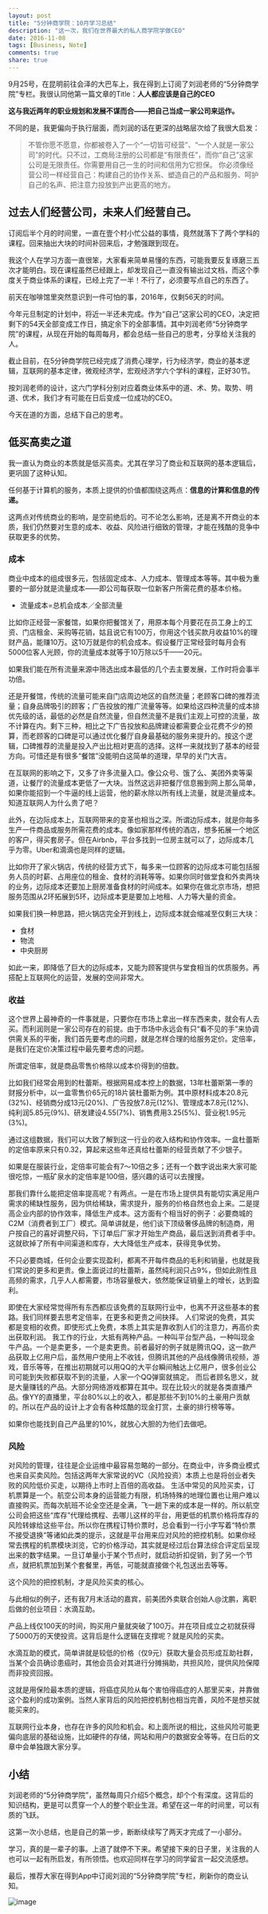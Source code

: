 ```yaml
---
layout: post
title: "5分钟商学院：10月学习总结"
description: "这一次，我们在世界最大的私人商学院学做CEO"
date: 2016-11-08
tags: [Business, Note]
comments: true
share: true
---
```


9月25号，在昆明前往会泽的大巴车上，我在得到上订阅了刘润老师的“5分钟商学院”专栏。我很认同他第一篇文章的Title：**人人都应该是自己的CEO**

**这与我近两年的职业规划和发展不谋而合——把自己当成一家公司来运作。**

不同的是，我更偏向于执行层面，而刘润的话在更深的战略层次给了我很大启发：

> 不管你愿不愿意，你都被卷入了一个“一切皆可经营”、“一个人就是一家公司”的时代。只不过，工商局注册的公司都是“有限责任”，而你“自己”这家公司是无限责任。你需要用自己一生的时间和信用为它担保。
> 你必须像经营公司一样经营自己：构建自己的协作关系、塑造自己的产品和服务、呵护自己的名声、把注意力投放到产出更高的地方。


## 过去人们经营公司，未来人们经营自己。

订阅后半个月的时间里，一直在壹个村小忙公益的事情，竟然就落下了两个学科的课程。回来抽出大块的时间补回来后，才勉强跟到现在。

我这个人在学习方面一直很笨，大家看来简单易懂的东西，可能我要反复琢磨三五次才能明白。现在课程虽然已经跟上，却发现自己一直没有输出过文档，而这个季度关于商业体系的课程，已经上完了一半！不行了，必须要写点自己的东西了。

前天在咖啡馆里突然意识到一件可怕的事，2016年，仅剩56天的时间。

今年元旦制定的计划中，将近一半还未完成。作为“自己”这家公司的CEO，决定把剩下的54天全部变成工作日，搞定余下的全部事情。其中刘润老师“5分钟商学院”的课程，从现在开始的每周每月，都会总结一些自己的思考，分享给关注我的人。

截止目前，在5分钟商学院已经完成了消费心理学，行为经济学，商业的基本逻辑，互联网的基本定律，微观经济学，宏观经济学六个学科的课程，正好30节。

按刘润老师的设计，这六门学科分别对应着商业体系中的道、术、势。取势、明道、优术，我们才有可能在日后变成一位成功的CEO。

今天在道的方面，总结下自己的思考。


## 低买高卖之道

我一直认为商业的本质就是低买高卖。尤其在学习了商业和互联网的基本逻辑后，更巩固了这种认知。

任何基于计算机的服务，本质上提供的价值都围绕这两点：**信息的计算和信息的传递。**

这两点对传统商业的影响，是空前绝后的。可不论怎么影响，还是离不开商业的本质，我们仍然要对生意的成本、收益、风险进行细致的管理，才能在残酷的竞争中获取更多的优势。


### 成本

商业中成本的组成很多元，包括固定成本、人力成本、管理成本等等。其中极为重要的一部分就是流量成本——即公司每获取一位新客户所需花费的基本价格。

* 流量成本=总机会成本／全部流量

比如你正经营一家餐馆，如果你把餐馆关了，用原本每个月要花在员工身上的工资、门店租金、采购等花销，姑且说它有100万，你用这个钱买款月收益10%的理财产品，能赚10万。这10万就是你的机会成本。假设餐厅正常经营时每月会有5000位客人光顾，你的流量成本就等于10万除以5千——20元。

如果我们能在所有流量来源中筛选出成本最低的几个去主要发展，工作时将会事半功倍。

还是开餐馆，传统的流量可能来自门店周边地区的自然流量；老顾客口碑的推荐流量；自身品牌吸引的顾客；广告投放的推广流量等等。如果给这四种流量的成本排优先级的话，最低的必然是自然流量，但自然流量不是我们主观上可控的流量，故不计算在内。剩下三种，相比之下广告投放和品牌建设都需要企业花费不少的预算，而老顾客的口碑是可以通过优化餐厅自身最基础的服务来提升的。按这个逻辑，口碑推荐的流量是投入产出比相对更高的选择。这样一来就找到了基本的经营方向。可惜还是有很多“餐馆”没能明白这简单的道理，早早的关门大吉。

在互联网的影响之下，又多了许多流量入口。像公众号、饿了么、美团外卖等渠道，让餐厅的流量成本更低了一大块。当然这远非把餐厅信息搬到网上那么简单，如果你能招到一个牛逼的线上运营，他的薪水除以所有线上流量，就是流量成本。知道互联网人为什么贵了吧？

此外，在边际成本上，互联网带来的变革也相当之深。所谓边际成本，就是你每多生产一件商品或服务所需花费的成本。像如家那样传统的酒店，想多拓展一个地区的客户，得买套房子。但在Airbnb，平台多找到一位房主就可以了，边际成本几乎为零。Uber和滴滴也是同样的逻辑。

比如你开了家火锅店，传统的经营方式下，每多来一位顾客的边际成本可能包括服务人员的时薪、占用座位的租金、食材的消耗等等。如果你同时做堂食和外卖两块的业务，边际成本还要加上厨房准备食材的时间成本。如果你在做北京市场，想把服务范围从2环拓展到5环，边际成本更是要加上地租、人力等大量的资金。

如果我们换一种思路，把火锅店完全开到线上，边际成本就会缩减至仅剩三大块：

* 食材
* 物流
* 中央厨房

如此一来，即降低了巨大的边际成本，又能为顾客提供与堂食相当的优质服务。再搭配上互联网化的运营，发展的空间非常大。


### 收益

这个世界上最神奇的一件事就是，只要你在市场上拿出一样东西来卖，就会有人去买。而利润则是一家公司存在的前提。由于市场中永远会有只“看不见的手”来协调供需关系的平衡，我们首先要考虑的问题，就是怎样合理的给服务定价。定倍率，是我们在定价决策过程中最先要考虑的问题。

所谓定倍率，就是商品零售价格除以成本价得到的倍数。

比如我们经常会用到的杜蕾斯。根据网易成本控上的数据，13年杜蕾斯第一季的财报分析中，以一盒零售价65元的18片装杜蕾斯为例。其中原材料成本20.8元(32%)、经销商分成13元(20%)、广告投放7.8元(12%)、管理成本7.8元(12%)、纯利润5.85元(9%)、研发建设4.55(7%)、销售费用3.25(5%)、营业税1.95元(3%)。

通过这组数据，我们可以大致了解到这一行业的收入结构和协作效率。一盒杜蕾斯的定倍率原来只有0.32，算起来这些年还真给杜蕾斯的经营贡献了不少银子。

如果是在服装行业，定倍率可能会有7～10倍之多；还有一个数字说出来大家可能很吃惊，一瓶矿泉水的定倍率是100倍，感兴趣的话可以去搜搜。

那我们靠什么能把定倍率提高呢？有两点。一是在市场上提供具有能切实满足用户需求的稀缺性服务，因为供给稀缺，需求提升，服务的价格自然也会上来。二是提高企业内部的协作效率，降低生产成本。这方面有个相当好的例子：必要商城的C2M（消费者到工厂）模式。简单讲就是，他们谈下顶级奢侈品牌的制造商，用户按自己的喜好调整尺码，下订单后厂家才开始生产商品，最后送到消费者手中。这就砍掉了所有中间渠道和库存，大大降低生产成本，获得竞争优势。

不只必要商城，任何企业要实现盈利，都离不开每件商品的毛利和销量，也就是我们常说的更多和更贵。像上面说过的杜蕾斯，虽然纯利润只占9%，但如此刚性且高频的需求，几乎人人都需要，市场容量极大，依然能保证销量上的增长，达到盈利。

即使在大家经常觉得所有东西都应该免费的互联网行业中，也离不开这些基本的套路。我们同样要去思考定倍率，在更多和更贵之间抉择。
人们常说的免费，其实都是变相的收费。即使形式上免费，本质上其实是靠收割人们的注意力，再高价卖出获取利润。
我工作的行业，大抵有两种产品。一种叫平台型产品，一种叫现金牛产品。一个是卖更多，一个是卖更贵。前者最好的例子就是腾讯QQ，这一款产品获取上亿用户后，虽然用户使用上不收钱，但腾讯其他的产品线像腾讯视频，游戏，音乐等等，在推出初期就可以用QQ的大平台瞬间触达上亿用户，很多创业公司可能到失败都获取不到的流量，人家一个QQ弹窗就搞定。
而后者顾名思义，就是大量赚钱的产品。大部分网络游戏都算在其中。现在比较火的就是各类直播产品。像YY的直播里，平台80%以上的收入，都是那些不到10%的土豪用户贡献的。所以在产品的设计上才会有各种炫酷的现金打赏，土豪的排行榜等等。

如果你也能找到自己产品里的10%，就放心大胆的为他们去做吧。


### 风险

对风险的管理，往往是企业运维中最容易忽略的一部分。在商业中，许多商业模式也来自买卖风险。包括这两年大家常说的VC（风险投资）本质上也是将创业者失败的风险低价买走，以期待上市时上百倍的高收益。
生活中常见的风险买卖，订机票算是一个。航空公司本身的运营能力有限，机场特殊的地理位置也让用户难以直接购买。而每次航班不论全空还是全满，飞一趟下来的成本是一样的。所以航空公司会把这些“库存”代理给携程、去哪儿这样的平台，用更低的机票价格将库存的风险转嫁给这些平台。所以你在携程订特价票时，总会看到一行小字写着“特价票不接受退换”等诸如此类的提示，这就是平台用来应对风险的把控机制。如果你经常去携程的机票模块浏览，它的价格浮动，其实就是经过后台算法综合评定后呈现出来的数字结果。一旦订单量小于某个节点时，就启动折扣促销，到了另一个节点，就把机票加到某个套餐里，再低，可能就直接做个礼包送出去等等。

这个风险的把控机制，才是风险买卖的核心。

与此相似的例子，还有我7月末活动的嘉宾，前美团外卖联合创始人@沈鹏，离职后做的创业项目：水滴互助。

产品上线仅100天的时间，购买用户量就突破了100万。并在项目成立之初就获得了5000万的天使投资。这背后是什么逻辑在支撑呢？就是风险的买卖。

水滴互助的模式，简单讲就是较低的价格（仅9元）获取大量会员形成互助社群，当某个会员确诊患癌时，其他会员会对其进行分摊捐助，共担风险，提供风险保障而非投资回报。

这就是用保险最本质的逻辑，将癌症风险从每个害怕得癌症的人那里买来，并靠做这个盈利的成功案例。当然人家背后的风险把控机制也相当完善，风险不是想买就能买来的。

互联网行业本身，也存在许多的风险和机会。和上面所说的相比，这些风险可能更偏向底层的基础设施，比如硬件的存储，网站和用户的数据安全等等。在日后的文章中会单独跟大家分享。


## 小结

刘润老师的“5分钟商学院”，虽然每周只介绍5个概念，却个个有深度。这背后的知识结构，更是可以贯穿一个人的整个职业生涯。希望在这一年的时间里，可以有质的飞跃。

这第一次小总结，也是自己的第一步，断断续续写了两天才完成了一小部分。

学习，真的是一辈子的事。上道了就停不下来。希望接下来的日子里，关注我的人也可以一起有所启发，有所领悟。也欢迎同样在学习的同学留言一起交流感想。

最后，推荐大家在得到App中订阅刘润的“5分钟商学院”专栏，刷新你的商业认知。


![image](/images/OneSentence/11-08.png)
